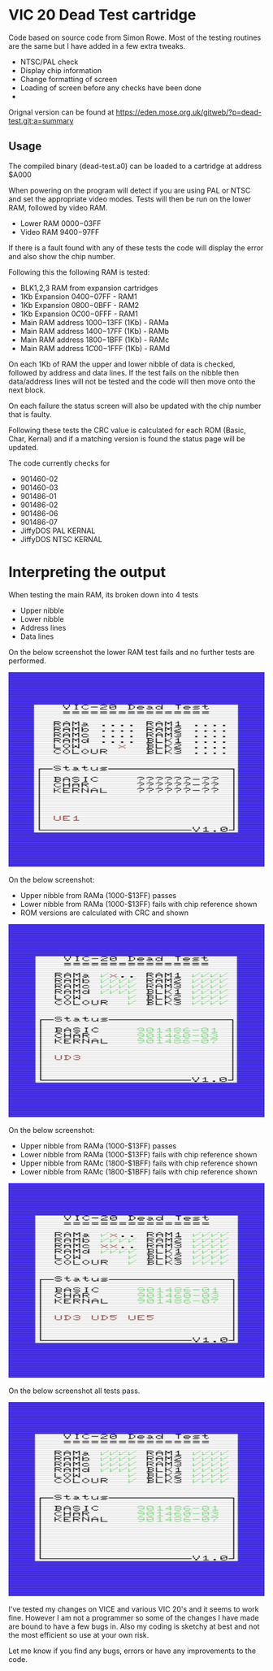 # VIC 20 Dead Test cartridge

Code based on source code from Simon Rowe. Most of the testing routines are the same but I have added in a few extra tweaks.

- NTSC/PAL check
- Display chip information
- Change formatting of screen
- Loading of screen before any checks have been done
-

Orignal version can be found at https://eden.mose.org.uk/gitweb/?p=dead-test.git;a=summary



## Usage

The compiled binary (dead-test.a0) can be loaded to a cartridge at address $A000

When powering on the program will detect if you are using PAL or NTSC and set the appropriate video modes. 
Tests will then be run on the lower RAM, followed by video RAM.
  - Lower RAM $0000-$03FF
  - Video RAM $9400-$97FF

If there is a fault found with any of these tests the code will display the error and also show the chip number.

Following this the following RAM is tested:
  * BLK1,2,3 RAM from expansion cartridges
  * 1Kb Expansion $0400-$07FF - RAM1
  * 1Kb Expansion $0800-$0BFF - RAM2
  * 1Kb Expansion $0C00-$0FFF - RAM1
  * Main RAM address $1000-$13FF (1Kb)  - RAMa
  * Main RAM address $1400-$17FF (1Kb)  - RAMb
  * Main RAM address $1800-$1BFF (1Kb)  - RAMc
  * Main RAM address $1C00-$1FFF (1Kb)  - RAMd
  
  
On each 1Kb of RAM the upper and lower nibble of data is checked, followed by address and data lines. If the test fails on the nibble then data/address lines will not be tested and the code will then move onto the next block.

On each failure the status screen will also be updated with the chip number that is faulty. 

Following these tests the CRC value is calculated for each ROM (Basic, Char, Kernal) and if a matching version is found the status page will be updated. 

The code currently checks for 
* 901460-02
* 901460-03
* 901486-01
* 901486-02
* 901486-06
* 901486-07
* JiffyDOS PAL KERNAL
* JiffyDOS NTSC KERNAL

# Interpreting the output
When testing the main RAM, its broken down into 4 tests
* Upper nibble
* Lower nibble
* Address lines 
* Data lines

On the below screenshot the lower RAM test fails and no further tests are performed.

![Lower RAM test](https://github.com/StormTrooper/Vic20-dead-test/blob/master/images/fail-lower.png?raw=true)


On the below screenshot:
* Upper nibble from RAMa (1000-$13FF) passes
* Lower nibble from RAMa (1000-$13FF) fails with chip reference shown
* ROM versions are calculated with CRC and shown

![RAM Fail](https://github.com/StormTrooper/Vic20-dead-test/blob/master/images/fail2.png?raw=true)



On the below screenshot:
* Upper nibble from RAMa (1000-$13FF) passes
* Lower nibble from RAMa (1000-$13FF) fails with chip reference shown
* Upper nibble from RAMc (1800-$1BFF) fails with chip reference shown
* Lower nibble from RAMc (1800-$1BFF) fails with chip reference shown

![RAM Fail](https://github.com/StormTrooper/Vic20-dead-test/blob/master/images/fail1.png?raw=true)

On the below screenshot all tests pass.

![RAM Pass](https://github.com/StormTrooper/Vic20-dead-test/blob/master/images/pass.png?raw=true)


I've tested my changes on VICE and various VIC 20's and it seems to work fine.  However I am not a programmer so some of the changes I have made are bound to have a few bugs in. Also my coding is sketchy at best and not the most efficient so use at your own risk. 

Let me know if you find any bugs, errors or have any improvements to the code.
